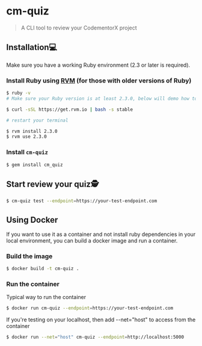 # cm-quiz
> A CLI tool to review your CodementorX project

## Installation💻
Make sure you have a working Ruby environment (2.3 or later is required).

### Install Ruby using [RVM](https://rvm.io/) (for those with older versions of Ruby)
```sh
$ ruby -v
# Make sure your Ruby version is at least 2.3.0, below will demo how to install required Ruby version

$ curl -sSL https://get.rvm.io | bash -s stable

# restart your terminal

$ rvm install 2.3.0
$ rvm use 2.3.0
```


### Install `cm-quiz`
```sh
$ gem install cm_quiz
```


## Start review your quiz🕵️
```sh
$ cm-quiz test --endpoint=https://your-test-endpoint.com
```


## Using Docker

If you want to use it as a container and not install ruby dependencies in your local environment, you can build a docker image and run a container.

### Build the image

```sh
$ docker build -t cm-quiz .
```

### Run the container 

Typical way to run the container

```sh
$ docker run cm-quiz --endpoint=https://your-test-endpoint.com
```

If you're testing on your localhost, then add --net="host" to access from the container

```sh
$ docker run --net="host" cm-quiz --endpoint=http://localhost:5000
```


